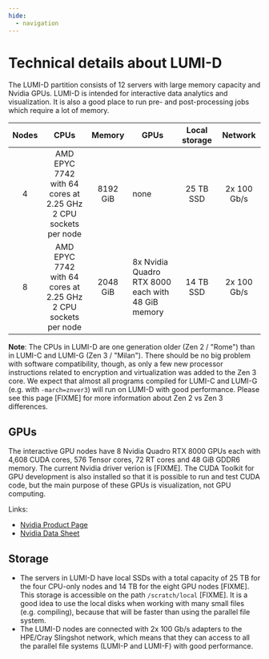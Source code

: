 ```yaml
---
hide:
  - navigation
---
```


# Technical details about LUMI-D

The LUMI-D partition consists of 12 servers with large memory capacity and Nvidia GPUs. LUMI-D is intended for interactive data analytics and visualization. It is also a good place to run pre- and post-processing jobs which require a lot of memory.

| Nodes | CPUs  | Memory   | GPUs                                     | Local storage      | Network     |
| :---: | :------------------------------: | :------: | ---------------------------------------- | :-------: | :---------: |
| 4     | AMD EPYC 7742<br>with 64 cores at 2.25 GHz<br>2 CPU sockets per node | 8192 GiB | none                                     | 25 TB SSD | 2x 100 Gb/s |
| 8     | AMD EPYC 7742<br>with 64 cores at 2.25 GHz<br>2 CPU sockets per node | 2048 GiB | 8x Nvidia Quadro RTX 8000<br>each with 48 GiB memory  | 14 TB SSD | 2x 100 Gb/s |

**Note**: The CPUs in LUMI-D are one generation older (Zen 2 / "Rome") than in LUMI-C and LUMI-G (Zen 3 / "Milan"). There should be no big problem with software compatibility, though, as only a few new processor instructions related to encryption and virtualization was added to the Zen 3 core. We expect that almost all programs compiled for LUMI-C and LUMI-G (e.g. with `-march=znver3`) will run on LUMI-D with good performance. Please see this page [FIXME] for more information about Zen 2 vs Zen 3 differences.

## GPUs

The interactive GPU nodes have 8 Nvidia Quadro RTX 8000 GPUs each with 4,608 CUDA cores, 576 Tensor cores, 72 RT cores and 48 GiB GDDR6 memory. The current Nvidia driver verion is [FIXME]. The CUDA Toolkit for GPU development is also installed so that it is possible to run and test CUDA code, but the main purpose of these GPUs is visualization, not GPU computing.

Links:

* [Nvidia Product Page](https://www.nvidia.com/en-us/design-visualization/quadro/rtx-8000/)
* [Nvidia Data Sheet](https://www.nvidia.com/content/dam/en-zz/Solutions/design-visualization/quadro-product-literature/quadro-rtx-8000-us-nvidia-946977-r1-web.pdf)

## Storage

* The servers in LUMI-D have local SSDs with a total capacity of 25 TB for the four CPU-only nodes and 14 TB for the eight GPU nodes [FIXME]. This storage is accessible on the path `/scratch/local` [FIXME]. It is a good idea to use the local disks when working with many small files (e.g. compiling), because that will be faster than using the parallel file system.
* The LUMI-D nodes are connected with 2x 100 Gb/s adapters to the HPE/Cray Slingshot network, which means that they can access to all the parallel file systems (LUMI-P and LUMI-F) with good performance.
